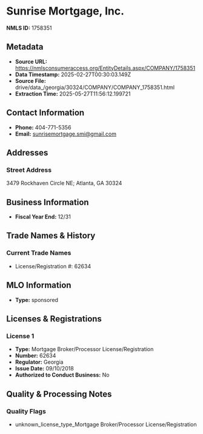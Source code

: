 # Sunrise Mortgage, Inc.

**NMLS ID:** 1758351

## Metadata
- **Source URL:** https://nmlsconsumeraccess.org/EntityDetails.aspx/COMPANY/1758351
- **Data Timestamp:** 2025-02-27T00:30:03.149Z
- **Source File:** drive/data_/georgia/30324/COMPANY/COMPANY_1758351.html
- **Extraction Time:** 2025-05-27T11:56:12.199721

## Contact Information
- **Phone:** 404-771-5356
- **Email:** sunrisemortgage.smi@gmail.com

## Addresses
### Street Address
3479 Rockhaven Circle NE; Atlanta, GA 30324

## Business Information
- **Fiscal Year End:** 12/31

## Trade Names & History
### Current Trade Names
- License/Registration #: 62634

## MLO Information
- **Type:** sponsored

## Licenses & Registrations

### License 1
- **Type:** Mortgage Broker/Processor License/Registration
- **Number:** 62634
- **Regulator:** Georgia
- **Issue Date:** 09/10/2018
- **Authorized to Conduct Business:** No

## Quality & Processing Notes
### Quality Flags
- unknown_license_type_Mortgage Broker/Processor License/Registration
